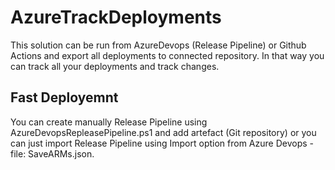 # AzureTrackDeployments
This solution can be run from AzureDevops (Release Pipeline) or Github Actions and export all deployments to connected repository. In that way you can track all your deployments and track changes.
## Fast Deployemnt
You can create manually Release Pipeline using AzureDevopsRepleasePipeline.ps1 and add artefact (Git repository) or you can just import Release Pipeline using Import option from Azure Devops - file: SaveARMs.json.

